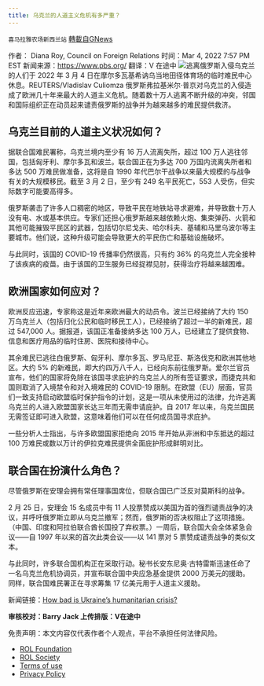```yaml
---
title: 乌克兰的人道主义危机有多严重？
---
```

`喜马拉雅农场新西兰站` [轉載自GNews](https://gnews.org/zh-hans/2108724/)

作者： Diana Roy, Council on Foreign Relations
时间：Mar 4, 2022 7:57 PM EST
新闻来源：https://www.pbs.org/
翻译：V 在途中
![](https://assets.gnews.org/wp-content/uploads/2022/03/3051.jpg)逃离俄罗斯入侵乌克兰的人们于 2022 年 3 月 4 日在摩尔多瓦基希讷乌当地田径体育场的临时难民中心休息。REUTERS/Vladislav Culiomza
俄罗斯弗拉基米尔·普京对乌克兰的入侵造成了欧洲几十年来最大的人道主义危机。随着数十万人逃离不断升级的冲突，邻国和国际组织正在动员起来谴责俄罗斯的战争并为越来越多的难民提供救济。

## 乌克兰目前的人道主义状况如何？

据联合国难民署称，乌克兰境内至少有 16 万人流离失所，超过 100 万人逃往邻国，包括匈牙利、摩尔多瓦和波兰。联合国正在为多达 700 万国内流离失所者和多达 500 万难民做准备，这将是自 1990 年代巴尔干战争以来最大规模的与战争有关的大规模移民。截至 3 月 2 日，至少有 249 名平民死亡，553 人受伤，但实际数字可能要高得多。

俄罗斯袭击了许多人口稠密的地区，导致平民在地铁站寻求避难，并导致数十万人没有电、水或基本供应。专家们还担心俄罗斯越来越依赖火炮、集束弹药、火箭和其他可能摧毁平民区的武器，包括切尔尼戈夫、哈尔科夫、基辅和马里乌波尔等主要城市。他们说，这种升级可能会导致更大的平民伤亡和基础设施破坏。

与此同时，该国的 COVID-19 传播率仍然很高，只有约 36% 的乌克兰人完全接种了该疾病的疫苗。由于该国的卫生服务已经捉襟见肘，获得治疗将越来越困难。

## 欧洲国家如何应对？

欧洲反应迅速，专家称这是近年来欧洲最大的动员令。波兰已经接纳了大约 150 万乌克兰人（包括归化公民和临时移民工人），已经接纳了超过一半的新难民，超过 547,000 人。据报道，该国正准备接纳多达 100 万人，已经建立了提供食物、信息和医疗用品的临时住房、医院和接待中心。

其余难民已逃往白俄罗斯、匈牙利、摩尔多瓦、罗马尼亚、斯洛伐克和欧洲其他地区。大约 5% 的新难民，即大约四万八千人，已经向东前往俄罗斯。爱尔兰官员宣布，他们的国家将免除在该国寻求庇护的乌克兰人的所有签证要求，而捷克共和国则取消了入境禁令和对入境难民的 COVID-19 限制。在欧盟（EU）层面，官员们一致支持启动欧盟临时保护指令的计划，这是一项从未使用过的法律，允许逃离乌克兰的人进入欧盟国家长达​​三年而无需申请庇护。自 2017 年以来，乌克兰国民无需签证即可进入欧盟，这意味着他们可以在任何成员国寻求庇护。

一些分析人士指出，与许多欧盟国家拒绝向 2015 年开始从非洲和中东抵达的超过 100 万难民或数以万计的伊拉克难民提供全面庇护形成鲜明对比。

## 联合国在扮演什么角色？

尽管俄罗斯在安理会拥有常任理事国席位，但联合国已广泛反对莫斯科的战争。

2 月 25 日，安理会 15 名成员中有 11 人投票赞成以美国为首的强烈谴责战争的决议，并呼吁俄罗斯立即从乌克兰撤军；然而，俄罗斯的否决权阻止了这项措施。（中国、印度和阿拉伯联合酋长国投了弃权票。）一周后，联合国大会全体紧急会议——自 1997 年以来的首次此类会议——以 141 票对 5 票赞成谴责战争的类似文本。

与此同时，许多联合国机构正在采取行动。秘书长安东尼奥·古特雷斯迅速任命了一名乌克兰危机协调员，并宣布联合国中央应急基金提供 2000 万美元的援助。同样，联合国难民署正在寻求筹集 17 亿美元用于人道主义援助。

新闻链接：[How bad is Ukraine’s humanitarian crisis?](https://www.pbs.org/newshour/politics/how-bad-is-ukraines-humanitarian-crisis)

**审核校对：Barry Jack
上传排版：V在途中**



 

免责声明：本文内容仅代表作者个人观点，平台不承担任何法律风险。

- [ROL Foundation](https://rolfoundation.org/)
- [ROL Society](https://rolsociety.org/)
- [Terms of use](https://gnews.org/terms-of-use-3/)
- [Privacy Policy](https://gnews.org/privacy-policy/)
